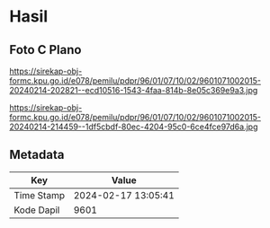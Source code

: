 # Hasil

## Foto C Plano

https://sirekap-obj-formc.kpu.go.id/e078/pemilu/pdpr/96/01/07/10/02/9601071002015-20240214-202821--ecd10516-1543-4faa-814b-8e05c369e9a3.jpg

https://sirekap-obj-formc.kpu.go.id/e078/pemilu/pdpr/96/01/07/10/02/9601071002015-20240214-214459--1df5cbdf-80ec-4204-95c0-6ce4fce97d6a.jpg


## Metadata

| Key        | Value               |
| ---------- | ------------------- |
| Time Stamp | 2024-02-17 13:05:41 |
| Kode Dapil | 9601                |



